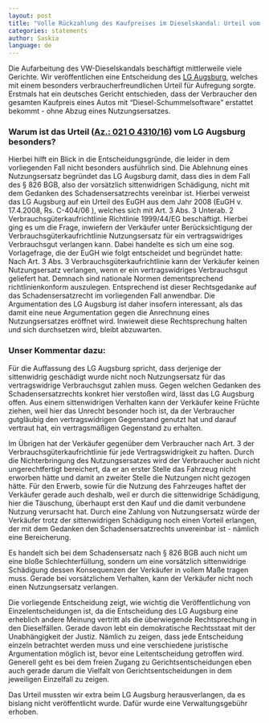 ```yaml
---
layout: post
title: "Volle Rückzahlung des Kaufpreises im Dieselskandal: Urteil vom LG Augsburg 021 O 4310/16 im Volltext"
categories: statements
author: Saskia
language: de
---
```


Die Aufarbeitung des VW-Dieselskandals beschäftigt mittlerweile viele Gerichte. 
Wir veröffentlichen eine Entscheidung des [LG Augsburg](https://de.openlegaldata.io/court/lg-augsburg/), welches mit einem besonders verbraucherfreundlichen Urteil für Aufregung sorgte. 
Erstmals hat ein deutsches Gericht entschieden, dass der Verbraucher den gesamten Kaufpreis eines Autos mit 
“Diesel-Schummelsoftware” erstattet bekommt - ohne Abzug eines Nutzungsersatzes. 

### Warum ist das Urteil ([Az.: 021 O 4310/16](https://de.openlegaldata.io/case/lg-augsburg-021-o-4310-16)) vom LG Augsburg besonders? 

Hierbei hilft ein Blick in die Entscheidungsgründe, die leider in dem vorliegenden Fall nicht besonders ausführlich sind. 
Die Ablehnung eines Nutzungsersatz begründet das LG Augsburg damit, dass dies in dem Fall des § 826 BGB, also 
der vorsätzlich sittenwidrigen Schädigung, nicht mit dem Gedanken des Schadensersatzrechts vereinbar ist. 
Hierbei verweist das LG Augsburg auf ein Urteil des EuGH aus dem Jahr 2008 (EuGH v. 17.4.2008, Rs. C-404/06 ), 
welches sich mit Art. 3 Abs. 3 Unterab. 2 Verbrauchsgüterkaufrichtlinie Richtlinie 1999/44/EG  beschäftigt. 
Hierbei ging es um die Frage, inwiefern der Verkäufer unter Berücksichtigung der Verbrauchsgüterkaufrichtlinie Nutzungsersatz 
für ein vertragswidriges Verbrauchsgut verlangen kann. 
Dabei handelte es sich um eine sog. Vorlagefrage, die der EuGH wie folgt entscheidet und begründet hatte: 
Nach Art. 3 Abs. 3 Verbrauchsgüterkaufrichtlinie kann der Verkäufer keinen Nutzungsersatz verlangen, 
wenn er ein vertragswidriges Verbrauchsgut geliefert hat. 
Demnach sind nationale Normen dementsprechend richtlinienkonform auszulegen. 
Entsprechend ist dieser Rechtsgedanke auf das Schadensersatzrecht im vorliegenden Fall anwendbar. 
Die Argumentation des LG Augsburg ist daher insofern interessant, 
als das damit eine neue Argumentation gegen die Anrechnung eines Nutzungsersatzes eröffnet wird. 
Inwieweit diese Rechtsprechung halten und sich durchsetzen wird, bleibt abzuwarten.

### Unser Kommentar dazu: 

Für die Auffassung des LG Augsburg spricht, dass derjenige der sittenwidrig geschädigt wurde nicht noch Nutzungsersatz 
für das vertragswidrige Verbrauchsgut zahlen muss. Gegen welchen Gedanken des Schadensersatzrechts konkret hier verstoßen wird, 
lässt das LG Augsburg offen. Aus einem sittenwidrigen Verhalten kann der Verkäufer keine Früchte ziehen, 
weil hier das Unrecht besonder hoch ist, da der Verbraucher gutgläubig den vertragswidrigen Gegenstand genutzt hat 
und darauf vertraut hat, ein vertragsmäßigen Gegenstand zu erhalten. 

Im Übrigen hat der Verkäufer gegenüber dem Verbraucher nach Art. 3 der Verbrauchsgüterkaufrichtlinie für jede Vertragswidrigkeit zu haften. 
Durch die Nichterbringung des Nutzungsersatzes wird der Verbraucher auch nicht ungerechtfertigt bereichert, 
da er an erster Stelle das Fahrzeug nicht erworben hätte und damit an zweiter Stelle die Nutzungen nicht gezogen hätte.
Für den Erwerb, sowie für die Nutzung des Fahrzeuges haftet der Verkäufer gerade auch deshalb, weil er durch die sittenwidrige Schädigung, 
hier die Täuschung, überhaupt erst den Kauf und die damit verbundene Nutzung verursacht hat. 
Durch eine Zahlung von Nutzungsersatz würde der Verkäufer trotz der sittenwidrigen Schädigung noch einen Vorteil erlangen, 
der mit dem Gedanken den Schadensersatzrechts unvereinbar ist - nämlich eine Bereicherung.  

Es handelt sich bei dem Schadensersatz nach § 826 BGB auch nicht um eine bloße Schlechterfüllung, 
sondern um eine vorsätzlich sittenwidrige Schädigung dessen Konsequenzen der Verkäufer in vollem Maße tragen muss. 
Gerade bei vorsätzlichem Verhalten, kann der Verkäufer nicht noch einen Nutzungsersatz verlangen. 

Die vorliegende Entscheidung zeigt, wie wichtig die Veröffentlichung von Einzelentscheidungen ist, 
da die Entscheidung des LG Augsburg eine erheblich andere Meinung vertritt als die überwiegende Rechtsprechung in den Dieselfällen. 
Gerade davon lebt ein demokratische Rechtsstaat mit der Unabhängigkeit der Justiz.
Nämlich zu zeigen, dass jede Entscheidung einzeln betrachtet werden muss und eine verschiedene juristische Argumentation möglich ist,
bevor eine Leitentscheidung getroffen wird.  
Generell geht es bei dem  freien Zugang zu Gerichtsentscheidungen eben auch gerade darum die Vielfalt von 
Gerichtsentscheidungen in dem jeweiligen Einzelfall zu zeigen. 

Das Urteil mussten wir extra beim LG Augsburg herausverlangen, da es bislang nicht veröffentlicht wurde. Dafür wurde eine Verwaltungsgebühr erhoben. 
